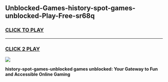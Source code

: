 
## Unblocked-Games-history-spot-games-unblocked-Play-Free-sr68q
<h3>
<a href="https://premium76.site?title=history-spot-games-unblocked&ref=15A">CLICK TO PLAY</a></h3>
<hr>

<h3>
<a href="https://premium76.site?title=history-spot-games-unblocked&ref=15A">CLICK 2 PLAY</a>
  
</h3>

<a href="https://premium76.site?title=history-spot-games-unblocked&ref=15A"><img src="https://clearcache.store/games.png"></a>


**history-spot-games-unblocked games unblocked: Your Gateway to Fun and Accessible Online Gaming**
